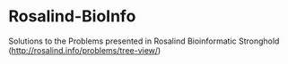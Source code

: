 # Rosalind-BioInfo
Solutions to the Problems presented in Rosalind Bioinformatic Stronghold (http://rosalind.info/problems/tree-view/)
